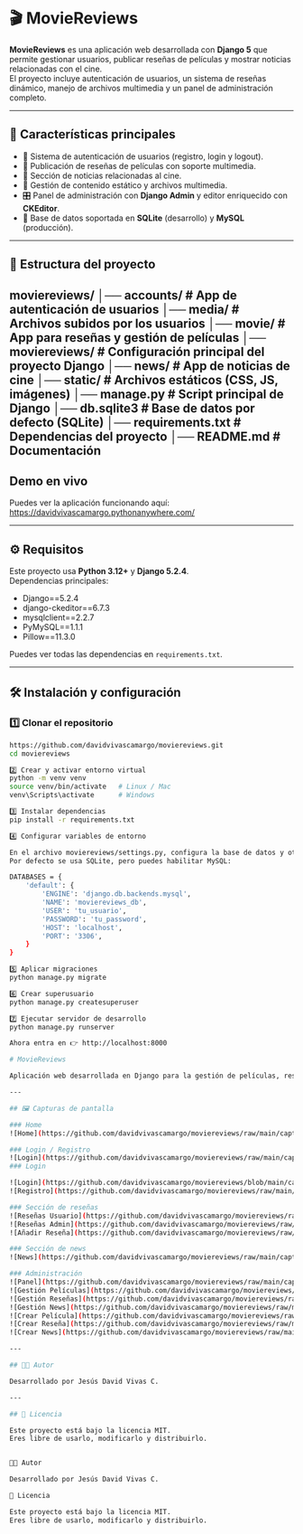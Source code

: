 # 🎬 MovieReviews

**MovieReviews** es una aplicación web desarrollada con **Django 5** que permite gestionar usuarios, publicar reseñas de películas y mostrar noticias relacionadas con el cine.  
El proyecto incluye autenticación de usuarios, un sistema de reseñas dinámico, manejo de archivos multimedia y un panel de administración completo.

---

## 🚀 Características principales

- 🔐 Sistema de autenticación de usuarios (registro, login y logout).
- 📝 Publicación de reseñas de películas con soporte multimedia.
- 📰 Sección de noticias relacionadas al cine.
- 📂 Gestión de contenido estático y archivos multimedia.
- 🎛️ Panel de administración con **Django Admin** y editor enriquecido con **CKEditor**.
- 💾 Base de datos soportada en **SQLite** (desarrollo) y **MySQL** (producción).

---

## 📂 Estructura del proyecto
moviereviews/
│── accounts/ # App de autenticación de usuarios
│── media/ # Archivos subidos por los usuarios
│── movie/ # App para reseñas y gestión de películas
│── moviereviews/ # Configuración principal del proyecto Django
│── news/ # App de noticias de cine
│── static/ # Archivos estáticos (CSS, JS, imágenes)
│── manage.py # Script principal de Django
│── db.sqlite3 # Base de datos por defecto (SQLite)
│── requirements.txt # Dependencias del proyecto
│── README.md # Documentación
---

## Demo en vivo

Puedes ver la aplicación funcionando aquí:  
https://davidvivascamargo.pythonanywhere.com/

---

## ⚙️ Requisitos

Este proyecto usa **Python 3.12+** y **Django 5.2.4**.  
Dependencias principales:

- Django==5.2.4
- django-ckeditor==6.7.3
- mysqlclient==2.2.7
- PyMySQL==1.1.1
- Pillow==11.3.0

Puedes ver todas las dependencias en `requirements.txt`.

---

## 🛠️ Instalación y configuración

### 1️⃣ Clonar el repositorio
```bash
https://github.com/davidvivascamargo/moviereviews.git
cd moviereviews

2️⃣ Crear y activar entorno virtual
python -m venv venv
source venv/bin/activate   # Linux / Mac
venv\Scripts\activate      # Windows

3️⃣ Instalar dependencias
pip install -r requirements.txt

4️⃣ Configurar variables de entorno

En el archivo moviereviews/settings.py, configura la base de datos y otras variables.
Por defecto se usa SQLite, pero puedes habilitar MySQL:

DATABASES = {
    'default': {
        'ENGINE': 'django.db.backends.mysql',
        'NAME': 'moviereviews_db',
        'USER': 'tu_usuario',
        'PASSWORD': 'tu_password',
        'HOST': 'localhost',
        'PORT': '3306',
    }
}

5️⃣ Aplicar migraciones
python manage.py migrate

6️⃣ Crear superusuario
python manage.py createsuperuser

7️⃣ Ejecutar servidor de desarrollo
python manage.py runserver

Ahora entra en 👉 http://localhost:8000

# MovieReviews

Aplicación web desarrollada en Django para la gestión de películas, reseñas y noticias.

---

## 🖼️ Capturas de pantalla

### Home
![Home](https://github.com/davidvivascamargo/moviereviews/raw/main/capturas/home.png)

### Login / Registro
![Login](https://github.com/davidvivascamargo/moviereviews/raw/main/capturas/Login.png)
### Login

![Login](https://github.com/davidvivascamargo/moviereviews/blob/main/capturas/Login.png)
![Registro](https://github.com/davidvivascamargo/moviereviews/raw/main/capturas/Registro.png)

### Sección de reseñas
![Reseñas Usuario](https://github.com/davidvivascamargo/moviereviews/raw/main/capturas/seccion_resenas_user.png)
![Reseñas Admin](https://github.com/davidvivascamargo/moviereviews/raw/main/capturas/seccion_resenas_admin.png)
![Añadir Reseña](https://github.com/davidvivascamargo/moviereviews/raw/main/capturas/seccion_add_resenas.png)

### Sección de news
![News](https://github.com/davidvivascamargo/moviereviews/raw/main/capturas/seccion_news.png)

### Administración
![Panel](https://github.com/davidvivascamargo/moviereviews/raw/main/capturas/panel.png)
![Gestión Películas](https://github.com/davidvivascamargo/moviereviews/raw/main/capturas/gestion_peliculas.png)
![Gestión Reseñas](https://github.com/davidvivascamargo/moviereviews/raw/main/capturas/gestion_resenas.png)
![Gestión News](https://github.com/davidvivascamargo/moviereviews/raw/main/capturas/gestion_news.png)
![Crear Película](https://github.com/davidvivascamargo/moviereviews/raw/main/capturas/creacion_pelicula.png)
![Crear Reseña](https://github.com/davidvivascamargo/moviereviews/raw/main/capturas/creacion_resena.png)
![Crear News](https://github.com/davidvivascamargo/moviereviews/raw/main/capturas/creacion_news.png)

---

## 👨‍💻 Autor

Desarrollado por Jesús David Vivas C.

---

## 📜 Licencia

Este proyecto está bajo la licencia MIT.
Eres libre de usarlo, modificarlo y distribuirlo.


👨‍💻 Autor

Desarrollado por Jesús David Vivas C.

📜 Licencia

Este proyecto está bajo la licencia MIT.
Eres libre de usarlo, modificarlo y distribuirlo.
